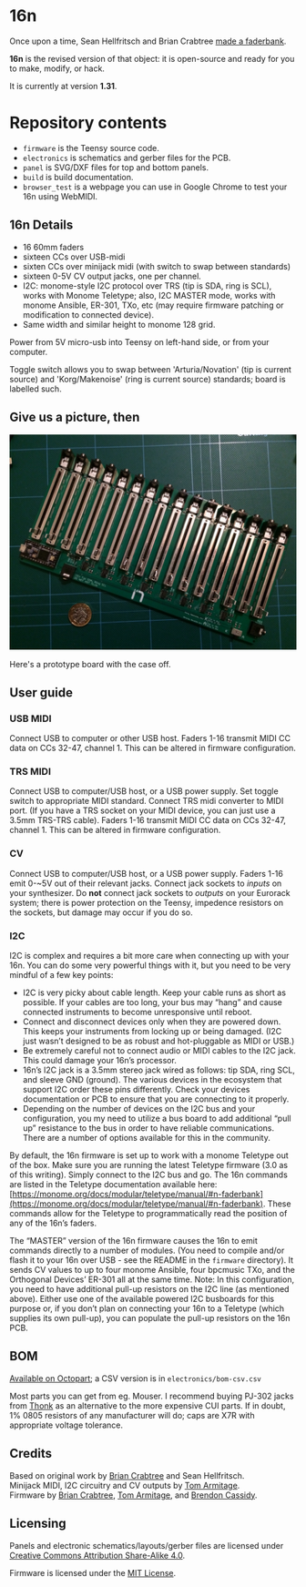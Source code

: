 # 16n

Once upon a time, Sean Hellfritsch and Brian Crabtree [made a faderbank][linespost].

**16n** is the revised version of that object: it is open-source and ready for you to make, modify, or hack. 

It is currently at version **1.31**.

# Repository contents

* `firmware` is the Teensy source code.
* `electronics` is schematics and gerber files for the PCB.
* `panel` is SVG/DXF files for top and bottom panels.
* `build` is build documentation.
* `browser_test` is a webpage you can use in Google Chrome to test your 16n
  using WebMIDI.

## 16n Details

* 16 60mm faders
* sixteen CCs over USB-midi
* sixten CCs over minijack midi (with switch to swap between standards)
* sixteen 0-5V CV output jacks, one per channel.
* I2C: monome-style I2C protocol over TRS (tip is SDA, ring is SCL), works with Monome Teletype; also, I2C MASTER mode, works with monome Ansible, ER-301, TXo, etc (may require firmware patching or modification to connected device).
* Same width and similar height to monome 128 grid.

Power from 5V micro-usb into Teensy on left-hand side, or from your computer.

Toggle switch allows you to swap between 'Arturia/Novation' (tip is current source) and 'Korg/Makenoise' (ring is current source) standards; board is labelled such.

## Give us a picture, then

![](faderbank.jpg)

Here's a prototype board with the case off.

## User guide

### USB MIDI

Connect USB to computer or other USB host. Faders 1-16 transmit MIDI CC data on CCs 32-47, channel 1. This can be altered in firmware configuration.

### TRS MIDI

Connect USB to computer/USB host, or a USB power supply. Set toggle switch to appropriate MIDI standard. Connect TRS midi converter to MIDI port. (If you have a TRS socket on your MIDI device, you can just use a 3.5mm TRS-TRS cable). Faders 1-16 transmit MIDI CC data on CCs 32-47, channel 1. This can be altered in firmware configuration. 

### CV

Connect USB to computer/USB host, or a USB power supply. Faders 1-16 emit 0-~5V out of their relevant jacks. Connect jack sockets to _inputs_ on your synthesizer. Do **not** connect jack sockets to _outputs_ on your Eurorack system; there is power protection on the Teensy, impedence resistors on the sockets, but damage may occur if you do so.

### I2C

I2C is complex and requires a bit more care when connecting up with your 16n. You can do some very powerful things with it, but you need to be very mindful of a few key points:

- I2C is very picky about cable length. Keep your cable runs as short as possible. If your cables are too long, your bus may “hang” and cause connected instruments to become unresponsive until reboot.
- Connect and disconnect devices only when they are powered down. This keeps your instruments from locking up or being damaged. (I2C just wasn’t designed to be as robust and hot-pluggable as MIDI or USB.)
- Be extremely careful not to connect audio or MIDI cables to the I2C jack. This could damage your 16n’s processor.
- 16n’s I2C jack is a 3.5mm stereo jack wired as follows: tip SDA, ring SCL, and sleeve GND (ground). The various devices in the ecosystem that support I2C order these pins differently. Check your devices documentation or PCB to ensure that you are connecting to it properly.
- Depending on the number of devices on the I2C bus and your configuration, you my need to utilize a bus board to add additional “pull up” resistance to the bus in order to have reliable communications. There are a number of options available for this in the community.

By default, the 16n firmware is set up to work with a monome Teletype out of the box. Make sure you are running the latest Teletype firmware (3.0 as of this writing). Simply connect to the I2C bus and go. The 16n commands are listed in the Teletype documentation available here: [https://monome.org/docs/modular/teletype/manual/#n-faderbank](https://monome.org/docs/modular/teletype/manual/#n-faderbank). These commands allow for the Teletype to programmatically read the position of any of the 16n’s faders.

The “MASTER” version of the 16n firmware causes the 16n to emit commands directly to a number of modules. (You need to compile and/or flash it to your 16n over USB - see the README in the `firmware` directory). It sends CV values to up to four monome Ansible, four bpcmusic TXo, and the Orthogonal Devices’ ER-301 all at the same time. Note: In this configuration, you need to have additional pull-up resistors on the I2C line (as mentioned above). Either use one of the available powered I2C busboards for this purpose or, if you don’t plan on connecting your 16n to a Teletype (which supplies its own pull-up), you can populate the pull-up resistors on the 16n PCB.

## BOM

[Available on Octopart][octobom]; a CSV version is in `electronics/bom-csv.csv`

Most parts you can get from eg. Mouser. I recommend buying PJ-302 jacks from [Thonk](https://thonk.co.uk) as an alternative to the more expensive CUI parts. If in doubt, 1% 0805 resistors of any manufacturer will do; caps are X7R with appropriate voltage tolerance.

## Credits

Based on original work by [Brian Crabtree][tehn] and Sean Hellfritsch.  
Minijack MIDI, I2C circuitry and CV outputs by [Tom Armitage][infovore].  
Firmware by [Brian Crabtree][tehn], [Tom Armitage][infovore], and [Brendon Cassidy][bpcmusic].  

## Licensing

Panels and electronic schematics/layouts/gerber files are licensed under
[Creative Commons Attribution Share-Alike 4.0][ccbysa].

Firmware is licensed under the [MIT License][mitlicense].

[linespost]: https://llllllll.co/t/sixteen-n-faderbank/3643
[tehn]: https://github.com/tehn
[bpcmusic]: https://github.com/bpcmusic
[infovore]: https://github.com/infovore
[octobom]: https://octopart.com/bom-tool/nlacEI7z
[ccbysa]: https://creativecommons.org/licenses/by-sa/4.0/
[mitlicense]: https://opensource.org/licenses/MIT
